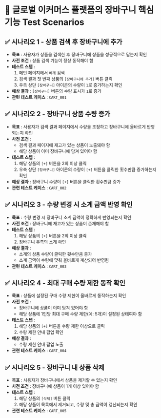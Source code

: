 # 🛒 글로벌 이커머스 플랫폼의 장바구니 핵심 기능 Test Scenarios

## ✅ 시나리오 1 - 상품 검색 후 장바구니에 추가

- **목표** : 사용자가 상품을 검색한 후 장바구니에 상품을 성공적으로 담는지 확인  
- **사전 조건** : 상품 검색 기능이 정상 동작해야 함  
- **테스트 스텝** :
  1. 메인 페이지에서 `베개` 검색  
  2. 검색 결과 첫 번째 상품의 `[장바구니에 추가]` 버튼 클릭  
  3. 우측 상단 `[장바구니]` 아이콘의 수량이 `1`로 증가하는지 확인
- **예상 결과** : `[장바구니]` 버튼의 수량 표시가 `1`로 증가
- **관련 테스트 케이스** : `CART_001`

## ✅ 시나리오 2 - 장바구니 상품 수량 증가

- **목표** : 사용자가 검색 결과 페이지에서 수량을 조정하고 장바구니에 올바르게 반영되는지 확인  
- **사전 조건** :
  - 검색 결과 페이지에 재고가 있는 상품이 노출돼야 함
  - 해당 상품이 이미 장바구니에 담겨 있어야 함
- **테스트 스텝** :
  1. 해당 상품의 `[+]` 버튼을 2회 이상 클릭
  3. 우측 상단 `[장바구니]` 아이콘의 수량이 `[+]` 버튼을 클릭한 횟수만큼 증가하는지 확인
- **예상 결과** : 장바구니 수량이 `[+]` 버튼을 클릭한 횟수만큼 증가   
- **관련 테스트 케이스** : `CART_002`

## ✅ 시나리오 3 - 수량 변경 시 소계 금액 반영 확인

- **목표** : 수량 변경 시 장바구니 소계 금액이 정확하게 반영되는지 확인  
- **사전 조건** : 장바구니에 재고가 있는 상품이 존재해야 함  
- **테스트 스텝** :
  1. 해당 상품의 `[+]` 버튼을 2회 이상 클릭
  2. 장바구니 우측의 소계 확인
- **예상 결과** :  
  - 소계의 상품 수량이 클릭한 횟수만큼 증가  
  - 소계 금액이 수량에 맞춰 올바르게 계산되어 반영됨   
- **관련 테스트 케이스** : `CART_003`

## ✅ 시나리오 4 - 최대 구매 수량 제한 동작 확인

- **목표** : 상품에 설정된 구매 수량 제한이 올바르게 동작하는지 확인  
- **사전 조건** :  
  - 장바구니에 상품이 이미 담겨 있어야 함
  - 해당 상품에 1인당 최대 구매 수량 제한(예: 5개)이 설정된 상태여야 함
- **테스트 스텝** :  
  1. 해당 상품의 `[+]` 버튼을 수량 제한 이상으로 클릭  
  2. 수량 제한 안내 팝업 확인  
- **예상 결과** :  
  - 수량 제한 안내 팝업 노출  
- **관련 테스트 케이스** : `CART_004`

## ✅ 시나리오 5 - 장바구니 내 상품 삭제

- **목표** : 사용자가 장바구니에서 상품을 제거할 수 있는지 확인  
- **사전 조건** : 장바구니에 상품이 1개 이상 있어야 함  
- **테스트 스텝** :
  1. 해당 상품의 `[삭제]` 버튼 클릭  
  2. 해당 상품이 목록에서 제거되고, 수량 및 총 금액이 갱신되는지 확인  
- **관련 테스트 케이스** : `CART_005`

